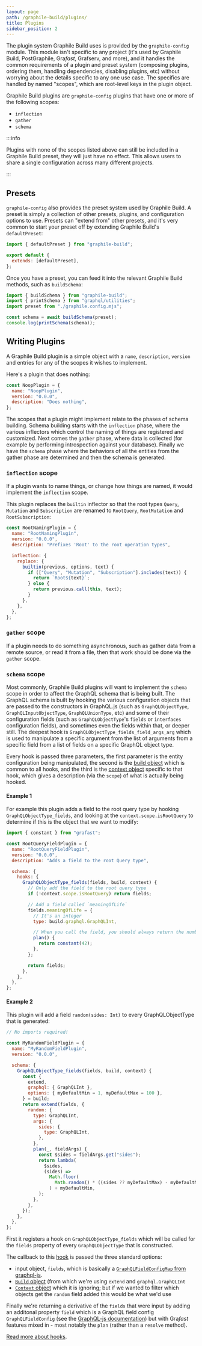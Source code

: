 ```yaml
---
layout: page
path: /graphile-build/plugins/
title: Plugins
sidebar_position: 2
---
```


The plugin system Graphile Build uses is provided by the `graphile-config`
module. This module isn't specific to any project (it's used by Graphile Build,
PostGraphile, Gra*fast*, Grafserv, and more), and it handles the common
requirements of a plugin and preset system (composing plugins, ordering them,
handling dependencies, disabling plugins, etc) without worrying about the
details specific to any one use case. The specifics are handled by named
"scopes", which are root-level keys in the plugin object.

Graphile Build plugins are `graphile-config` plugins that have one or more of
the following scopes:

- `inflection`
- `gather`
- `schema`

:::info

Plugins with none of the scopes listed above can still be included in a
Graphile Build preset, they will just have no effect. This allows users
to share a single configuration across many different projects.

:::

## Presets

`graphile-config` also provides the preset system used by Graphile Build. A
preset is simply a collection of other presets, plugins, and configuration
options to use. Presets can "extend from" other presets, and it's very common
to start your preset off by extending Graphile Build's `defaultPreset`:

```js title="graphile.config.mjs"
import { defaultPreset } from "graphile-build";

export default {
  extends: [defaultPreset],
};
```

Once you have a preset, you can feed it into the relevant Graphile Build methods, such as `buildSchema`:

```js {3, 5}
import { buildSchema } from "graphile-build";
import { printSchema } from "graphql/utilities";
import preset from "./graphile.config.mjs";

const schema = await buildSchema(preset);
console.log(printSchema(schema));
```

## Writing Plugins

A Graphile Build plugin is a simple object with a `name`, `description`,
`version` and entries for any of the scopes it wishes to implement.

Here's a plugin that does nothing:

```js
const NoopPlugin = {
  name: "NoopPlugin",
  version: "0.0.0",
  description: "Does nothing",
};
```

The scopes that a plugin might implement relate to the phases of schema
building. Schema building starts with the `inflection` phase, where the various
inflectors which control the naming of things are registered and customized.
Next comes the `gather` phase, where data is collected (for example by
performing introspection against your database). Finally we have the `schema`
phase where the behaviors of all the entities from the gather phase are
determined and then the schema is generated.

### `inflection` scope

If a plugin wants to name things, or change how things are named, it would
implement the `inflection` scope.

This plugin replaces the `builtin` inflector so that the root types `Query`,
`Mutation` and `Subscription` are renamed to `RootQuery`, `RootMutation` and
`RootSubscription`:

```js
const RootNamingPlugin = {
  name: "RootNamingPlugin",
  version: "0.0.0",
  description: "Prefixes 'Root' to the root operation types",

  inflection: {
    replace: {
      builtin(previous, options, text) {
        if (["Query", "Mutation", "Subscription"].includes(text)) {
          return `Root${text}`;
        } else {
          return previous.call(this, text);
        }
      },
    },
  },
};
```

### `gather` scope

If a plugin needs to do something asynchronous, such as gather data from a
remote source, or read it from a file, then that work should be done via the
`gather` scope.

### `schema` scope

Most commonly, Graphile Build plugins will want to implement the `schema` scope
in order to affect the GraphQL schema that is being built. The GraphQL schema
is built by hooking the various configuration objects that are passed to the
constructors in GraphQL.js (such as `GraphQLObjectType`,
`GraphQLInputObjectType`, `GraphQLUnionType`, etc) and some of their
configuration fields (such as `GraphQLObjectType`'s `fields` or `interfaces`
configuration fields), and sometimes even the fields within that, or deeper
still. The deepest hook is `GraphQLObjectType_fields_field_args_arg` which is
used to manipulate a specific argument from the list of arguments from a
specific field from a list of fields on a specific GraphQL object type.

Every hook is passed three parameters, the first parameter is the entity
configuration being manipulated, the second is the [build object](./build-object)
which is common to all hooks, and the third is the [context object](./context-object)
specific to that hook, which gives a description (via the `scope`) of what is
actually being hooked.

#### Example 1

For example this plugin adds a field to the root
query type by hooking `GraphQLObjectType_fields`, and looking at the
`context.scope.isRootQuery` to determine if this is the object that we want to
modify:

```js
import { constant } from "grafast";

const RootQueryFieldPlugin = {
  name: "RootQueryFieldPlugin",
  version: "0.0.0",
  description: "Adds a field to the root Query type",

  schema: {
    hooks: {
      GraphQLObjectType_fields(fields, build, context) {
        // Only add the field to the root query type
        if (!context.scope.isRootQuery) return fields;

        // Add a field called `meaningOfLife`
        fields.meaningOfLife = {
          // It's an integer
          type: build.graphql.GraphQLInt,

          // When you call the field, you should always return the number '42'
          plan() {
            return constant(42);
          },
        };

        return fields;
      },
    },
  },
};
```

#### Example 2

This plugin will add a field `random(sides: Int)` to every GraphQLObjectType
that is generated:

```js
// No imports required!

const MyRandomFieldPlugin = {
  name: "MyRandomFieldPlugin",
  version: "0.0.0",

  schema: {
    GraphQLObjectType_fields(fields, build, context) {
      const {
        extend,
        graphql: { GraphQLInt },
        options: { myDefaultMin = 1, myDefaultMax = 100 },
      } = build;
      return extend(fields, {
        random: {
          type: GraphQLInt,
          args: {
            sides: {
              type: GraphQLInt,
            },
          },
          plan(_, fieldArgs) {
            const $sides = fieldArgs.get("sides");
            return lambda(
              $sides,
              (sides) =>
                Math.floor(
                  Math.random() * ((sides ?? myDefaultMax) - myDefaultMin + 1),
                ) + myDefaultMin,
            );
          },
        },
      });
    },
  },
};
```

First it registers a hook on `GraphQLObjectType_fields` which will be called for
the `fields` property of every `GraphQLObjectType` that is constructed.

The callback to this [hook](./hooks) is passed the three standard
options:

- input object, `fields`, which is basically a
  [`GraphQLFieldConfigMap` from graphql-js](http://graphql.org/graphql-js/type/#graphqlobjecttype).
- [`Build` object](/graphile-build/build-object/) (from which we're using
  `extend` and `graphql.GraphQLInt`
- [`Context` object](/graphile-build/context-object/) which it is ignoring; but
  if we wanted to filter which objects get the `random` field added this would
  be what we'd use

Finally we're returning a derivative of the `fields` that were input by adding
an additonal property `field` which is a GraphQL field config
`GraphQLFieldConfig` (see the [GraphQL-js
documentation](http://graphql.org/graphql-js/type/#graphqlobjecttype)) but with
Gra*fast* features mixed in - most notably the `plan` (rather than a `resolve`
method).

[Read more about hooks](./hooks).

